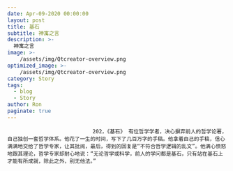 ```yaml
---
date: Apr-09-2020 00:00:00
layout: post
title: 基石
subtitle: 神寓之言
description: >-
  神寓之言
image: >-
    /assets/img/Qtcreator-overview.png
optimized_image: >-
    /assets/img/Qtcreator-overview.png
category: Story
tags:
  - blog
  - Story
author: Ron
paginate: true
---
```


							　　202，《基石》 有位哲学学者，决心摒弃前人的哲学论著，自己独创一套哲学体系。他花了一生的时间，写下了几百万字的手稿。他拿着自己的手稿，信心满满地交给了哲学专家，让其批阅，最后，得到的回复是“不符合哲学逻辑的乱文”。他满心愤怒地跟其理论，哲学专家却耐心地说：“无论哲学或科学，前人的学问都是基石，只有站在基石上才能有所成就，除此之外，别无他法。”
							
							
						